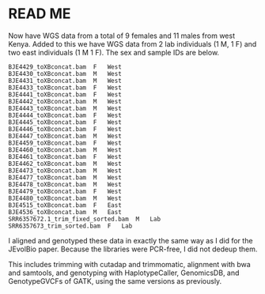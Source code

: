 # READ ME

Now have WGS data from a total of 9 females and 11 males from west Kenya.  Added to this we have WGS data from 2 lab individuals (1 M, 1 F) and two east individuals (1 M 1 F).  The sex and sample IDs are below.
```
BJE4429_toXBconcat.bam	F	West
BJE4430_toXBconcat.bam	M	West
BJE4431_toXBconcat.bam	M	West
BJE4433_toXBconcat.bam	F	West
BJE4441_toXBconcat.bam	F	West
BJE4442_toXBconcat.bam	M	West
BJE4443_toXBconcat.bam	M	West
BJE4444_toXBconcat.bam	F	West
BJE4445_toXBconcat.bam	F	West
BJE4446_toXBconcat.bam	F	West
BJE4447_toXBconcat.bam	M	West
BJE4459_toXBconcat.bam	F	West
BJE4460_toXBconcat.bam	M	West
BJE4461_toXBconcat.bam	F	West
BJE4462_toXBconcat.bam	M	West
BJE4473_toXBconcat.bam	M	West
BJE4477_toXBconcat.bam	M	West
BJE4478_toXBconcat.bam	M	West
BJE4479_toXBconcat.bam	F	West
BJE4480_toXBconcat.bam	M	West
BJE4515_toXBconcat.bam	F	East
BJE4536_toXBconcat.bam	M	East
SRR6357672.1_trim_fixed_sorted.bam	M	Lab
SRR6357673_trim_sorted.bam	F	Lab
```

I aligned and genotyped these data in exactly the same way as I did for the JEvolBio paper. Because the libraries were PCR-free, I did not dedeup them.

This includes trimming with cutadap and trimmomatic, alignment with bwa and samtools, and genotyping with HaplotypeCaller, GenomicsDB, and GenotypeGVCFs of GATK, using the same versions as previously.

